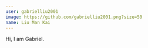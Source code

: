 ```yaml
---
user: gabrielliu2001
image: https://github.com/gabrielliu2001.png?size=50
name: Liu Man Kai
---
```

Hi, I am Gabriel.
